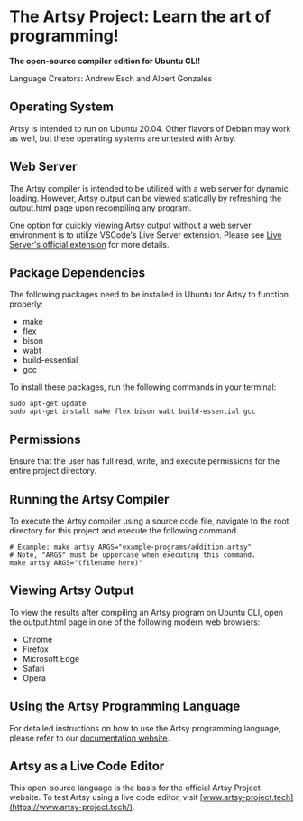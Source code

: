 # The Artsy Project: Learn the art of programming!
**The open-source compiler edition for Ubuntu CLI!**

Language Creators: Andrew Esch and Albert Gonzales


## Operating System
Artsy is intended to run on Ubuntu 20.04. Other flavors of Debian may work as well, but these operating systems are untested with Artsy.

## Web Server
The Artsy compiler is intended to be utilized with a web server for dynamic loading. However, Artsy output can be viewed statically by refreshing the output.html page upon recompiling any program.

One option for quickly viewing Artsy output without a web server environment is to utilize VSCode's Live Server extension. Please see [Live Server's official extension](https://marketplace.visualstudio.com/items?itemName=ritwickdey.LiveServer) for more details.

## Package Dependencies
The following packages need to be installed in Ubuntu for Artsy to function properly:
- make
- flex
- bison
- wabt
- build-essential
- gcc


To install these packages, run the following commands in your terminal:
```
sudo apt-get update
sudo apt-get install make flex bison wabt build-essential gcc
```

## Permissions
Ensure that the user has full read, write, and execute permissions for the entire project directory.

## Running the Artsy Compiler
To execute the Artsy compiler using a source code file, navigate to the root directory for this project and execute the following command.

```
# Example: make artsy ARGS="example-programs/addition.artsy"
# Note, "ARGS" must be uppercase when executing this command.
make artsy ARGS="(filename here)"
```


## Viewing Artsy Output
To view the results after compiling an Artsy program on Ubuntu CLI, open the output.html page in one of the following modern web browsers:
- Chrome
- Firefox
- Microsoft Edge
- Safari
- Opera


## Using the Artsy Programming Language
For detailed instructions on how to use the Artsy programming language, please refer to our [documentation website](https://drewesch.notion.site/Artsy-Coding-7b9021e7eb11475ca68ca2d7a60bdd1e).

## Artsy as a Live Code Editor
This open-source language is the basis for the official Artsy Project website. To test Artsy using a live code editor, visit [www.artsy-project.tech](https://www.artsy-project.tech/).
